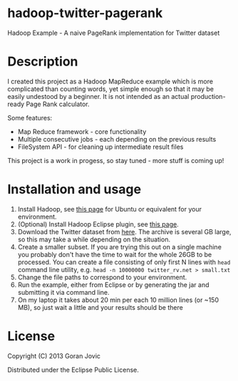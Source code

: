 hadoop-twitter-pagerank
=======================

Hadoop Example - A naive PageRank implementation for Twitter dataset

# Description

I created this project as a Hadoop MapReduce example which is more complicated than counting words, yet simple enough so that it may 
be easily undestood by a beginner. It is not intended as an actual production-ready Page Rank calculator.

Some features:
- Map Reduce framework - core functionality
- Multiple consecutive jobs - each depending on the previous results 
- FileSystem API - for cleaning up intermediate result files

This project is a work in progess, so stay tuned - more stuff is coming up!

# Installation and usage 


1. Install Hadoop, see [this page](http://www.michael-noll.com/tutorials/running-hadoop-on-ubuntu-linux-single-node-cluster) for Ubuntu or equivalent for your environment. 
2. (Optional) Install Hadoop Eclipse plugin, see [this page](http://wiki.apache.org/hadoop/EclipsePlugIn).
3. Download the Twitter dataset from [here](http://an.kaist.ac.kr/traces/WWW2010.html). The archive is several GB large, so this may take a while depending on the situation.
4. Create a smaller subset. If you are trying this out on a single machine you probably don't have the time to wait for the whole 26GB to be processed. 
You can create a file consisting of only first N lines with `head` command line utility, e.g. `head -n 10000000 twitter_rv.net > small.txt`
5. Change the file paths to correspond to your environment.
6. Run the example, either from Eclipse or by generating the jar and submitting it via command line.
7. On my laptop it takes about 20 min per each 10 million lines (or ~150 MB), so just wait a little and your results should be there

# License

Copyright (C) 2013 Goran Jovic

Distributed under the Eclipse Public License.
